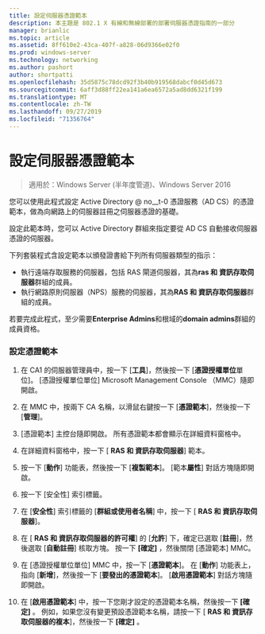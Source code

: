 ```yaml
---
title: 設定伺服器憑證範本
description: 本主題是 802.1 X 有線和無線部署的部署伺服器憑證指南的一部分
manager: brianlic
ms.topic: article
ms.assetid: 8ff610e2-43ca-407f-a828-06d9366e02f0
ms.prod: windows-server
ms.technology: networking
ms.author: pashort
author: shortpatti
ms.openlocfilehash: 35d5875c78dcd92f3b40b919568dabcf0d45d673
ms.sourcegitcommit: 6aff3d88ff22ea141a6ea6572a5ad8dd6321f199
ms.translationtype: MT
ms.contentlocale: zh-TW
ms.lasthandoff: 09/27/2019
ms.locfileid: "71356764"
---
```

# <a name="configure-the-server-certificate-template"></a>設定伺服器憑證範本

>適用於：Windows Server (半年度管道)、Windows Server 2016

您可以使用此程式設定 Active Directory @ no__t-0 憑證服務（AD CS）的憑證範本，做為向網路上的伺服器註冊之伺服器憑證的基礎。  
  
設定此範本時，您可以 Active Directory 群組來指定要從 AD CS 自動接收伺服器憑證的伺服器。   
  
下列套裝程式含設定範本以頒發證書給下列所有伺服器類型的指示：  
  
- 執行遠端存取服務的伺服器，包括 RAS 閘道伺服器，其為**ras 和 資訊存取伺服器**群組的成員。  
- 執行網路原則伺服器（NPS）服務的伺服器，其為**RAS 和 資訊存取伺服器**群組的成員。  
  
若要完成此程式，至少需要**Enterprise Admins**和根域的**domain admins**群組的成員資格。  
  
### <a name="to-configure-the-certificate-template"></a>設定憑證範本  
  
1.  在 CA1 的伺服器管理員中，按一下 [**工具**]，然後按一下 [**憑證授權單位**單位]。 [憑證授權單位單位] Microsoft Management Console （MMC）隨即開啟。  
  
2.  在 MMC 中，按兩下 CA 名稱，以滑鼠右鍵按一下 [**憑證範本**]，然後按一下 [**管理**]。  
  
3.  [憑證範本] 主控台隨即開啟。 所有憑證範本都會顯示在詳細資料窗格中。  
  
4.  在詳細資料窗格中，按一下 [ **RAS 和 資訊存取伺服器**] 範本。  
  
5.  按一下 [**動作**] 功能表，然後按一下 [**複製範本**]。 [範本**屬性**] 對話方塊隨即開啟。  
  
6.  按一下 [安全性] 索引標籤。   
  
7.  在 [**安全性**] 索引標籤的 [**群組或使用者名稱**] 中，按一下 [ **RAS 和 資訊存取伺服器**]。  
  
8.  在 [ **RAS 和 資訊存取伺服器的許可權**] 的 [**允許**] 下，確定已選取 [**註冊**]，然後選取 [**自動註冊**] 核取方塊。 按一下 **[確定]** ，然後關閉 [憑證範本] MMC。  
  
9.  在 [憑證授權單位單位] MMC 中，按一下 [**憑證範本**]。 在 [**動作**] 功能表上，指向 [**新增**]，然後按一下 [**要發出的憑證範本**]。 [**啟用憑證範本**] 對話方塊隨即開啟。  
  
10. 在 [**啟用憑證範本**] 中，按一下您剛才設定的憑證範本名稱，然後按一下 **[確定]** 。 例如，如果您沒有變更預設憑證範本名稱，請按一下 [ **RAS 和 資訊存取伺服器的複本**]，然後按一下 **[確定]** 。  
  


